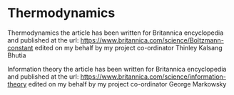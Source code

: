 # Thermodynamics

Thermodynamics
the article has been written for Britannica encyclopedia and published at the url:
https://www.britannica.com/science/Boltzmann-constant edited on my behalf by my project co-ordinator Thinley Kalsang Bhutia

Information theory
the article has been written for Britannica encyclopedia and published at the url:
https://www.britannica.com/science/information-theory edited on my behalf by my project co-ordinator George Markowsky




